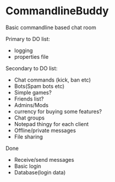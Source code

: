 # CommandlineBuddy
Basic commandline based chat room

Primary to DO list:
- logging
- properties file

Secondary to DO list:
- Chat commands (kick, ban etc)
- Bots(Spam bots etc)
- Simple games?
- Friends list?
- Admins/Mods
- currency for buying some features?
- Chat groups
- Notepad thingy for each client
- Offline/private messages
- File sharing

Done
- Receive/send messages
- Basic login
- Database(login data)
